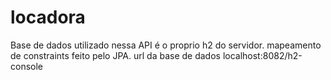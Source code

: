 # locadora

Base de dados utilizado nessa API é o proprio h2 do servidor. mapeamento de constraints feito pelo JPA. 
url da base de dados localhost:8082/h2-console
